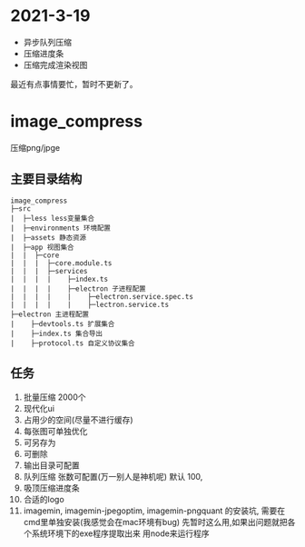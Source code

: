 # 2021-3-19
 * 异步队列压缩
 * 压缩进度条
 * 压缩完成渲染视图

最近有点事情要忙，暂时不更新了。

# image_compress

压缩png/jpge


## 主要目录结构

```
image_compress
├─src
|  ├─less less变量集合
|  ├─environments 环境配置
|  ├─assets 静态资源
|  ├─app 视图集合
|  |  ├─core 
|  |  |  ├─core.module.ts
|  |  |  ├─services
|  |  |  |    ├─index.ts
|  |  |  |    ├─electron 子进程配置
|  |  |  |    |    ├─electron.service.spec.ts
|  |  |  |    |    ├─lectron.service.ts
├─electron 主进程配置
|    ├─devtools.ts 扩展集合
|    ├─index.ts 集合导出
|    ├─protocol.ts 自定义协议集合

```


## 任务

1. 批量压缩 2000个
2. 现代化ui
3. 占用少的空间(尽量不进行缓存)
4. 每张图可单独优化
5. 可另存为
6. 可删除
7. 输出目录可配置
8. 队列压缩 张数可配置(万一别人是神机呢)  默认 100,
9. 吸顶压缩进度条
10. 合适的logo
11. imagemin, imagemin-jpegoptim, imagemin-pngquant 的安装坑,
  需要在cmd里单独安装(我感觉会在mac环境有bug)
  先暂时这么用,如果出问题就把各个系统环境下的exe程序提取出来
  用node来运行程序